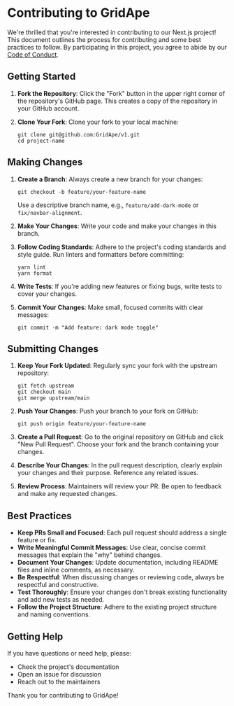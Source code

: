 # Contributing to GridApe

We're thrilled that you're interested in contributing to our Next.js project! This document outlines the process for contributing and some best practices to follow. By participating in this project, you agree to abide by our [Code of Conduct](CODE_OF_CONDUCT.md).

## Getting Started

1. **Fork the Repository**: Click the "Fork" button in the upper right corner of the repository's GitHub page. This creates a copy of the repository in your GitHub account.

2. **Clone Your Fork**: Clone your fork to your local machine:

   ```
   git clone git@github.com:GridApe/v1.git
   cd project-name
   ```


## Making Changes

1. **Create a Branch**: Always create a new branch for your changes:

   ```
   git checkout -b feature/your-feature-name
   ```

   Use a descriptive branch name, e.g., `feature/add-dark-mode` or `fix/navbar-alignment`.

2. **Make Your Changes**: Write your code and make your changes in this branch.

3. **Follow Coding Standards**: Adhere to the project's coding standards and style guide. Run linters and formatters before committing:

   ```
   yarn lint
   yarn format
   ```

4. **Write Tests**: If you're adding new features or fixing bugs, write tests to cover your changes.

5. **Commit Your Changes**: Make small, focused commits with clear messages:

   ```
   git commit -m "Add feature: dark mode toggle"
   ```

## Submitting Changes

1. **Keep Your Fork Updated**: Regularly sync your fork with the upstream repository:

   ```
   git fetch upstream
   git checkout main
   git merge upstream/main
   ```

2. **Push Your Changes**: Push your branch to your fork on GitHub:

   ```
   git push origin feature/your-feature-name
   ```

3. **Create a Pull Request**: Go to the original repository on GitHub and click "New Pull Request". Choose your fork and the branch containing your changes.

4. **Describe Your Changes**: In the pull request description, clearly explain your changes and their purpose. Reference any related issues.

5. **Review Process**: Maintainers will review your PR. Be open to feedback and make any requested changes.

## Best Practices

- **Keep PRs Small and Focused**: Each pull request should address a single feature or fix.
- **Write Meaningful Commit Messages**: Use clear, concise commit messages that explain the "why" behind changes.
- **Document Your Changes**: Update documentation, including README files and inline comments, as necessary.
- **Be Respectful**: When discussing changes or reviewing code, always be respectful and constructive.
- **Test Thoroughly**: Ensure your changes don't break existing functionality and add new tests as needed.
- **Follow the Project Structure**: Adhere to the existing project structure and naming conventions.

## Getting Help

If you have questions or need help, please:
- Check the project's documentation
- Open an issue for discussion
- Reach out to the maintainers

Thank you for contributing to GridApe!